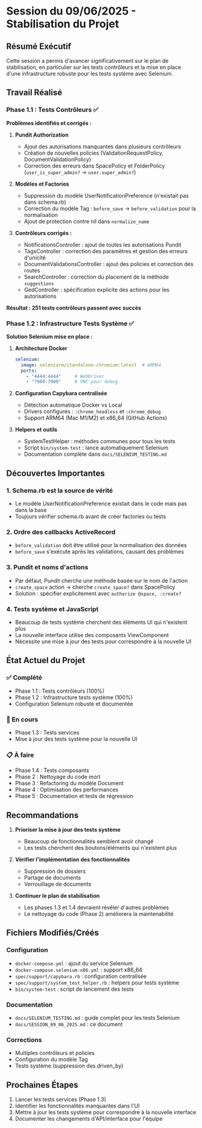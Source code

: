 # Session du 09/06/2025 - Stabilisation du Projet

## Résumé Exécutif

Cette session a permis d'avancer significativement sur le plan de stabilisation, en particulier sur les tests contrôleurs et la mise en place d'une infrastructure robuste pour les tests système avec Selenium.

## Travail Réalisé

### Phase 1.1 : Tests Contrôleurs ✅

**Problèmes identifiés et corrigés :**

1. **Pundit Authorization**
   - Ajout des autorisations manquantes dans plusieurs contrôleurs
   - Création de nouvelles policies (ValidationRequestPolicy, DocumentValidationPolicy)
   - Correction des erreurs dans SpacePolicy et FolderPolicy (`user_is_super_admin?` → `user.super_admin?`)

2. **Modèles et Factories**
   - Suppression du modèle UserNotificationPreference (n'existait pas dans schema.rb)
   - Correction du modèle Tag : `before_save` → `before_validation` pour la normalisation
   - Ajout de protection contre nil dans `normalize_name`

3. **Contrôleurs corrigés :**
   - NotificationsController : ajout de toutes les autorisations Pundit
   - TagsController : correction des paramètres et gestion des erreurs d'unicité
   - DocumentValidationsController : ajout des policies et correction des routes
   - SearchController : correction du placement de la méthode `suggestions`
   - GedController : spécification explicite des actions pour les autorisations

**Résultat : 251 tests contrôleurs passent avec succès**

### Phase 1.2 : Infrastructure Tests Système ✅

**Solution Selenium mise en place :**

1. **Architecture Docker**
   ```yaml
   selenium:
     image: seleniarm/standalone-chromium:latest  # ARM64
     ports:
       - "4444:4444"     # WebDriver
       - "7900:7900"     # VNC pour debug
   ```

2. **Configuration Capybara centralisée**
   - Détection automatique Docker vs Local
   - Drivers configurés : `:chrome_headless` et `:chrome_debug`
   - Support ARM64 (Mac M1/M2) et x86_64 (GitHub Actions)

3. **Helpers et outils**
   - SystemTestHelper : méthodes communes pour tous les tests
   - Script `bin/system-test` : lance automatiquement Selenium
   - Documentation complète dans `docs/SELENIUM_TESTING.md`

## Découvertes Importantes

### 1. Schema.rb est la source de vérité
- Le modèle UserNotificationPreference existait dans le code mais pas dans la base
- Toujours vérifier schema.rb avant de créer factories ou tests

### 2. Ordre des callbacks ActiveRecord
- `before_validation` doit être utilisé pour la normalisation des données
- `before_save` s'exécute après les validations, causant des problèmes

### 3. Pundit et noms d'actions
- Par défaut, Pundit cherche une méthode basée sur le nom de l'action
- `create_space` action → cherche `create_space?` dans SpacePolicy
- Solution : spécifier explicitement avec `authorize @space, :create?`

### 4. Tests système et JavaScript
- Beaucoup de tests système cherchent des éléments UI qui n'existent plus
- La nouvelle interface utilise des composants ViewComponent
- Nécessite une mise à jour des tests pour correspondre à la nouvelle UI

## État Actuel du Projet

### ✅ Complété
- Phase 1.1 : Tests contrôleurs (100%)
- Phase 1.2 : Infrastructure tests système (100%)
- Configuration Selenium robuste et documentée

### 🚧 En cours
- Phase 1.3 : Tests services
- Mise à jour des tests système pour la nouvelle UI

### 📋 À faire
- Phase 1.4 : Tests composants
- Phase 2 : Nettoyage du code mort
- Phase 3 : Refactoring du modèle Document
- Phase 4 : Optimisation des performances
- Phase 5 : Documentation et tests de régression

## Recommandations

1. **Prioriser la mise à jour des tests système**
   - Beaucoup de fonctionnalités semblent avoir changé
   - Les tests cherchent des boutons/éléments qui n'existent plus

2. **Vérifier l'implémentation des fonctionnalités**
   - Suppression de dossiers
   - Partage de documents
   - Verrouillage de documents

3. **Continuer le plan de stabilisation**
   - Les phases 1.3 et 1.4 devraient révéler d'autres problèmes
   - Le nettoyage du code (Phase 2) améliorera la maintenabilité

## Fichiers Modifiés/Créés

### Configuration
- `docker-compose.yml` : ajout du service Selenium
- `docker-compose.selenium-x86.yml` : support x86_64
- `spec/support/capybara.rb` : configuration centralisée
- `spec/support/system_test_helper.rb` : helpers pour tests système
- `bin/system-test` : script de lancement des tests

### Documentation
- `docs/SELENIUM_TESTING.md` : guide complet pour les tests Selenium
- `docs/SESSION_09_06_2025.md` : ce document

### Corrections
- Multiples contrôleurs et policies
- Configuration du modèle Tag
- Tests système (suppression des driven_by)

## Prochaines Étapes

1. Lancer les tests services (Phase 1.3)
2. Identifier les fonctionnalités manquantes dans l'UI
3. Mettre à jour les tests système pour correspondre à la nouvelle interface
4. Documenter les changements d'API/interface pour l'équipe